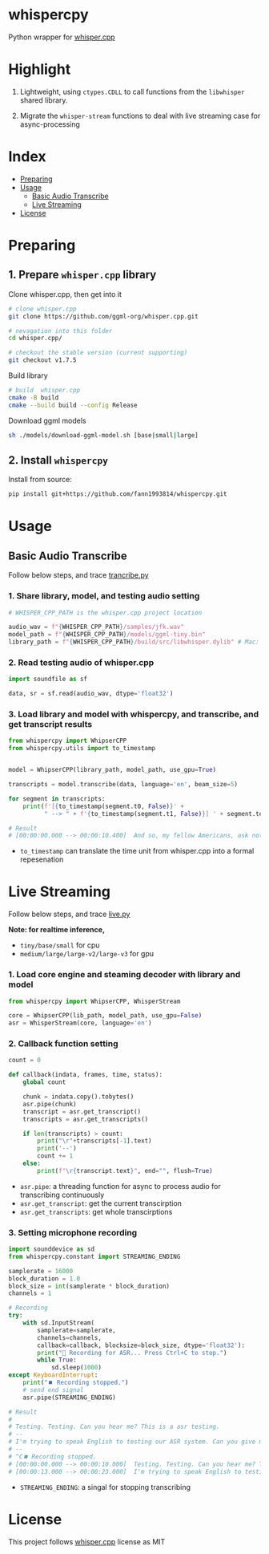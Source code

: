 # whispercpy

Python wrapper for [whisper.cpp](https://github.com/ggml-org/whisper.cpp/)

# Highlight

1. Lightweight, using `ctypes.CDLL` to call functions from the `libwhisper` shared library.

2. Migrate the `whisper-stream` functions to deal with live streaming case for async-processing

# Index
<!-- TOC -->
* [Preparing](#preparing)
* [Usage](#usage)
  * [Basic Audio Transcribe](#basic-audio-transcribe)
  * [Live Streaming](#live-streaming)
* [License](#license)
<!-- TOC -->

# Preparing

## 1. Prepare `whisper.cpp` library

Clone whisper.cpp, then get into it

```sh
# clone whisper.cpp
git clone https://github.com/ggml-org/whisper.cpp.git

# nevagation into this folder
cd whisper.cpp/

# checkout the stable version (current supporting)
git checkout v1.7.5
```

Build library

```sh
# build  whisper.cpp
cmake -B build
cmake --build build --config Release
```

Download ggml models

```sh
sh ./models/download-ggml-model.sh [base|small|large]
```

## 2. Install `whispercpy`

Install from source:

```sh
pip install git+https://github.com/fann1993814/whispercpy.git
```

# Usage

## Basic Audio Transcribe
Follow below steps, and trace [trancribe.py](./examples/trancribe.py)

### 1. Share library, model, and testing audio setting

```py
# WHISPER_CPP_PATH is the whisper.cpp project location

audio_wav = f"{WHISPER_CPP_PATH}/samples/jfk.wav"
model_path = f"{WHISPER_CPP_PATH}/models/ggml-tiny.bin"
library_path = f"{WHISPER_CPP_PATH}/build/src/libwhisper.dylib" # Mac: dylib, Linux: so, Win: dll
```

### 2. Read testing audio of whisper.cpp

```py
import soundfile as sf

data, sr = sf.read(audio_wav, dtype='float32')
```
### 3. Load library and model with whispercpy, and transcribe, and get transcript results

```py
from whispercpy import WhipserCPP
from whispercpy.utils import to_timestamp


model = WhipserCPP(library_path, model_path, use_gpu=True)

transcripts = model.transcribe(data, language='en', beam_size=5)

for segment in transcripts:
    print(f'[{to_timestamp(segment.t0, False)}' +
          " --> " + f'{to_timestamp(segment.t1, False)}] ' + segment.text)

# Result
# [00:00:00.000 --> 00:00:10.400]  And so, my fellow Americans, ask not what your country can do for you, ask what you can do for your country.
```
- `to_timestamp` can translate the time unit from whisper.cpp into a formal repesenation

# Live Streaming
Follow below steps, and trace [live.py](./examples/live.py)

**Note: for realtime inference,**
  - `tiny/base/small` for cpu
  - `medium/large/large-v2/large-v3` for gpu

### 1. Load core engine and steaming decoder with library and model

```py
from whispercpy import WhipserCPP, WhisperStream

core = WhipserCPP(lib_path, model_path, use_gpu=False)
asr = WhisperStream(core, language='en')
```

### 2. Callback function setting
```py
count = 0

def callback(indata, frames, time, status):
    global count

    chunk = indata.copy().tobytes()
    asr.pipe(chunk)
    transcript = asr.get_transcript()
    transcripts = asr.get_transcripts()

    if len(transcripts) > count:
        print("\r"+transcripts[-1].text)
        print('--')
        count += 1
    else:
        print(f"\r{transcript.text}", end="", flush=True)

```
- `asr.pipe`: a threading function for async to process audio for transcribing continuously
- `asr.get_transcript`: get the current transcirption
- `asr.get_transcripts`: get whole transcirptions

### 3. Setting microphone recording

```py
import sounddevice as sd
from whispercpy.constant import STREAMING_ENDING

samplerate = 16000
block_duration = 1.0
block_size = int(samplerate * block_duration)
channels = 1

# Recording
try:
    with sd.InputStream(
        samplerate=samplerate,
        channels=channels,
        callback=callback, blocksize=block_size, dtype='float32'):
        print("🎤 Recording for ASR... Press Ctrl+C to stop.")
        while True:
            sd.sleep(1000)
except KeyboardInterrupt:
    print("⏹️ Recording stopped.")
    # send end signal
    asr.pipe(STREAMING_ENDING)

# Result
#
# Testing. Testing. Can you hear me? This is a asr testing.
# --
# I'm trying to speak English to testing our ASR system. Can you give me a response?
# --
# ^C⏹️ Recording stopped.
# [00:00:00.000 --> 00:00:10.000]  Testing. Testing. Can you hear me? This is a sour testing.
# [00:00:13.000 --> 00:00:23.000]  I'm trying to speak English to testing our ASR system. Can you give me a response?
```
- `STREAMING_ENDING`: a singal for stopping transcribing

# License
This project follows [whisper.cpp](https://github.com/ggml-org/whisper.cpp/) license as MIT